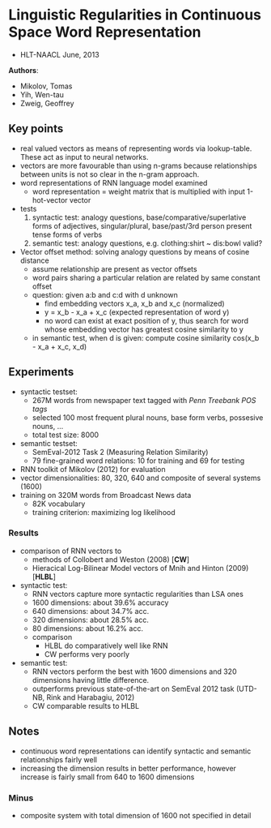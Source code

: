 # Linguistic Regularities in Continuous Space Word Representation
* HLT-NAACL June, 2013

**Authors**:
* Mikolov, Tomas
* Yih, Wen-tau
* Zweig, Geoffrey

## Key points
* real valued vectors as means of representing words via lookup-table. These act as input to neural networks.
* vectors are more favourable than using n-grams because relationships between units is not so clear in the n-gram approach.
* word representations of RNN language model examined
    * word representation = weight matrix that is multiplied with input 1-hot-vector vector
* tests
    1. syntactic test: analogy questions, base/comparative/superlative forms of adjectives, singular/plural, base/past/3rd person present tense forms of verbs
    2. semantic test: analogy questions, e.g. clothing:shirt ~ dis:bowl valid?
* Vector offset method: solving analogy questions by means of cosine distance
    * assume relationship are present as vector offsets
    * word pairs sharing a particular relation are related by same constant offset
    * question: given a:b and c:d with d unknown
        * find embedding vectors x_a, x_b and x_c (normalized)
        * y = x_b - x_a + x_c (expected representation of word y)
        * no word can exist at exact position of y, thus search for word whose embedding vector has greatest cosine similarity to y
    * in semantic test, when d is given: compute cosine similarity cos(x_b - x_a + x_c, x_d)

## Experiments
* syntactic testset:
    * 267M words from newspaper text tagged with *Penn Treebank POS tags*
    * selected 100 most frequent plural nouns, base form verbs, possesive nouns, ...
    * total test size: 8000
* semantic testset:
    * SemEval-2012 Task 2 (Measuring Relation Similarity)
    * 79 fine-grained word relations: 10 for training and 69 for testing
* RNN toolkit of Mikolov (2012) for evaluation
* vector dimensionalities: 80, 320, 640 and composite of several systems (1600)
* training on 320M words from Broadcast News data
    * 82K vocabulary
    * training criterion: maximizing log likelihood

### Results
* comparison of RNN vectors to
    * methods of Collobert and Weston (2008) [**CW**]
    * Hieracical Log-Bilinear Model vectors of Mnih and Hinton (2009) [**HLBL**]
* syntactic test:
    * RNN vectors capture more syntactic regularities than LSA ones
    * 1600 dimensions: about 39.6% accuracy
    * 640 dimensions: about 34.7% acc.
    * 320 dimensions: about 28.5% acc.
    * 80 dimensions: about 16.2% acc.
    * comparison
        * HLBL do comparatively well like RNN
        * CW performs very poorly
* semantic test:
    * RNN vectors perform the best with 1600 dimensions and 320 dimensions having little difference.
    * outperforms previous state-of-the-art on SemEval 2012 task (UTD-NB, Rink and Harabagiu, 2012)
    * CW comparable results to HLBL

## Notes
* continuous word representations can identify syntactic and semantic relationships fairly well
* increasing the dimension results in better performance, however increase is fairly small from 640 to 1600 dimensions
### Minus
* composite system with total dimension of 1600 not specified in detail
